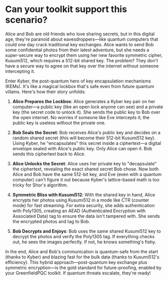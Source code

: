 # Can your toolkit support this scenario?

Alice and Bob are old friends who love sharing secrets, but in this digital age, they're paranoid about eavesdroppers—like quantum computers that could one day crack traditional key exchanges. Alice wants to send Bob some confidential photos from their latest adventure, but she needs a super-secure way to encrypt them using her new favorite symmetric cipher, Kusumi512, which requires a 512-bit shared key. The problem? They don't have a secure way to agree on that key over the internet without someone intercepting it.

Enter Kyber, the post-quantum hero of key encapsulation mechanisms (KEMs). It's like a magical lockbox that's safe even from future quantum villains. Here's how their story unfolds:

1. **Alice Prepares the Lockbox**: Alice generates a Kyber key pair on her computer—a public key (like an open lock anyone can see) and a private key (the secret code to unlock it). She sends the public key to Bob over the open internet. No worries if someone like Eve intercepts it; the public key is useless without the private one.

2. **Bob Seals the Secret**: Bob receives Alice's public key and decides on a random shared secret (this will become their 512-bit Kusumi512 key). Using Kyber, he "encapsulates" this secret inside a ciphertext—a digital envelope sealed with Alice's public key. Only Alice can open it. Bob sends this ciphertext back to Alice.

3. **Alice Unlocks the Secret**: Alice uses her private key to "decapsulate" the ciphertext, revealing the exact shared secret Bob chose. Now both Alice and Bob have the same 512-bit key, and Eve (even with a quantum computer) can't figure it out because Kyber's lattice-based math is too tricky for Shor's algorithm.

4. **Symmetric Bliss with Kusumi512**: With the shared key in hand, Alice encrypts her photos using Kusumi512 in a mode like CTR (counter mode) for fast streaming. For extra security, she adds authentication with Poly1305, creating an AEAD (Authenticated Encryption with Associated Data) tag to ensure the data isn't tampered with. She sends the encrypted photos and tag to Bob.

5. **Bob Decrypts and Enjoys**: Bob uses the same shared Kusumi512 key to decrypt the photos and verify the Poly1305 tag. If everything checks out, he sees the images perfectly. If not, he knows something's fishy.

In the end, Alice and Bob's communication is quantum-safe from the start (thanks to Kyber) and blazing fast for the bulk data (thanks to Kusumi512's efficiency). This hybrid approach—post-quantum key exchange plus symmetric encryption—is the gold standard for future-proofing, enabled by your GreenfieldPQC toolkit. If quantum threats escalate, they're ready!
